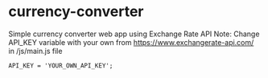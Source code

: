 # currency-converter
 Simple currency converter web app using Exchange Rate API 
  Note: Change API_KEY variable with your own from <a href="https://www.exchangerate-api.com/">https://www.exchangerate-api.com/</a><br>
  in /js/main.js file
  ```
  API_KEY = 'YOUR_OWN_API_KEY';
